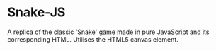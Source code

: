 # Snake-JS

A replica of the classic 'Snake' game made in pure JavaScript and its corresponding HTML. Utilises the HTML5 canvas element.
